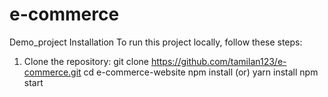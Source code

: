 # e-commerce
Demo_project
Installation
To run this project locally, follow these steps:
1. Clone the repository:
           git clone https://github.com/tamilan123/e-commerce.git
           cd e-commerce-website
           npm install (or) yarn install
           npm start

